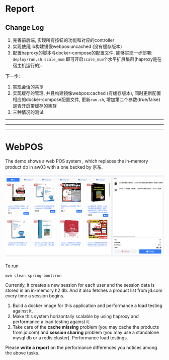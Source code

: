 # Report

## Change Log

1. 完善前后端, 实现所有按钮的功能和对应的controller
2. 实现使用jib构建镜像webpos:uncached (没有缓存版本)
3. 配置haproxy的脚本与docker-compose的配置文件, 能够实现一步部署: ```deploy/run.sh scale_num``` 即可开启```scale_num```个水平扩展集群(haproxy是在宿主机运行的).

下一步:
1. 实现会话的共享
2. 实现缓存的管理, 并且构建镜像webpos:cached (有缓存版本), 同时更新配置相应的docker-compose配置文件, 更新```run.sh```, 增加第二个参数(true/false)是否开启带缓存的集群
3. 三种情况的测试


<hr/>
<hr/>
<hr/>

# WebPOS

The demo shows a web POS system , which replaces the in-memory product db in aw03 with a one backed by 京东.


![](jdpos.png)

To run

```shell
mvn clean spring-boot:run
```

Currently, it creates a new session for each user and the session data is stored in an in-memory h2 db. 
And it also fetches a product list from jd.com every time a session begins.

1. Build a docker image for this application and performance a load testing against it.
2. Make this system horizontally scalable by using haproxy and performance a load testing against it.
3. Take care of the **cache missing** problem (you may cache the products from jd.com) and **session sharing** problem (you may use a standalone mysql db or a redis cluster). Performance load testings.

Please **write a report** on the performance differences you notices among the above tasks.

